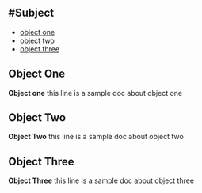 ## #Subject

- [object one](#object-one)
- [object two](#object-two)
- [object three](#object-three)


<a name="object-one"></a>
## Object One 
**Object one** this line is a sample doc about object one 


<a name="object-two"></a>
## Object Two
**Object Two** this line is a sample doc about object two


<a name="object-three"></a>
## Object Three
**Object Three** this line is a sample doc about object three 
